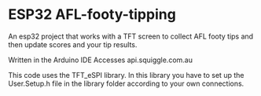 # ESP32 AFL-footy-tipping
An esp32 project that works with a TFT screen to collect AFL footy tips and then update scores and your tip results. 

Written in the Arduino IDE
Accesses api.squiggle.com.au

This code uses the TFT_eSPI library. In this library you have to set up the User.Setup.h file in the library folder according to your own connections.


